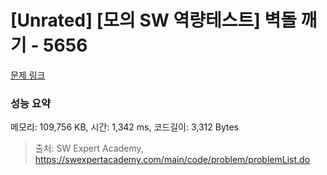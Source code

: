 # [Unrated] [모의 SW 역량테스트] 벽돌 깨기 - 5656 

[문제 링크](https://swexpertacademy.com/main/code/problem/problemDetail.do?contestProbId=AWXRQm6qfL0DFAUo) 

### 성능 요약

메모리: 109,756 KB, 시간: 1,342 ms, 코드길이: 3,312 Bytes



> 출처: SW Expert Academy, https://swexpertacademy.com/main/code/problem/problemList.do